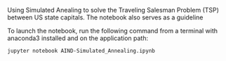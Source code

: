 Using Simulated Anealing to solve the Traveling Salesman Problem (TSP) between US state capitals. The notebook also serves as a guideline

To launch the notebook, run the following command from a terminal with anaconda3 installed and on the application path:

    jupyter notebook AIND-Simulated_Annealing.ipynb
